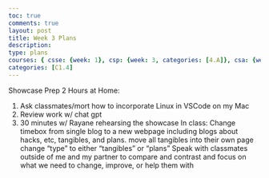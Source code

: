 ```yaml
---
toc: true
comments: true
layout: post
title: Week 3 Plans
description: 
type: plans
courses: { csse: {week: 1}, csp: {week: 3, categories: [4.A]}, csa: {week: 0} }
categories: [C1.4]
---
```


Showcase Prep
2 Hours at Home:
1. Ask classmates/mort how to incorporate Linux in VSCode on my Mac
2. Review work w/ chat gpt
3. 30 minutes w/ Rayane rehearsing the showcase
In class:
Change timebox from single blog to a new webpage including blogs about hacks, etc, tangibles, and plans.
move all tangibles into their own page
change “type” to either “tangibles” or “plans”
Speak with classmates outside of me and my partner to compare and contrast and focus on what we need to change, improve, or help them with

